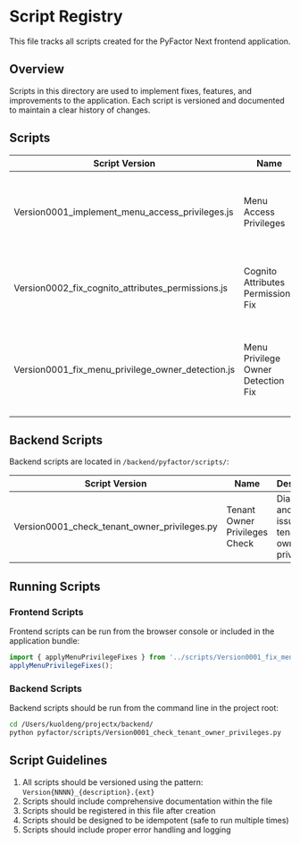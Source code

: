# Script Registry

This file tracks all scripts created for the PyFactor Next frontend application.

## Overview

Scripts in this directory are used to implement fixes, features, and improvements to the application. Each script is versioned and documented to maintain a clear history of changes.

## Scripts

| Script Version | Name | Description | Target Files | Date |
|----------------|------|-------------|--------------|------|
| Version0001_implement_menu_access_privileges.js | Menu Access Privileges | Implements role-based menu access control for business users | src/app/dashboard/components/lists/listItems.js | 2024-07-10 |
| Version0002_fix_cognito_attributes_permissions.js | Cognito Attributes Permissions Fix | Fixes issues with unauthorized attribute errors in Cognito | src/utils/amplifyResiliency.js, src/utils/safeAttributes.js | 2024-07-12 |
| Version0001_fix_menu_privilege_owner_detection.js | Menu Privilege Owner Detection Fix | Fixes business owners not being properly detected for menu privileges | src/app/dashboard/components/lists/listItems.js, src/utils/menuPrivileges.js | 2024-07-19 |

## Backend Scripts

Backend scripts are located in `/backend/pyfactor/scripts/`:

| Script Version | Name | Description | Target Files | Date |
|----------------|------|-------------|--------------|------|
| Version0001_check_tenant_owner_privileges.py | Tenant Owner Privileges Check | Diagnoses and fixes issues with tenant owner privileges | custom_auth/models.py, users/models.py | 2024-07-19 |

## Running Scripts

### Frontend Scripts

Frontend scripts can be run from the browser console or included in the application bundle:

```javascript
import { applyMenuPrivilegeFixes } from '../scripts/Version0001_fix_menu_privilege_owner_detection';
applyMenuPrivilegeFixes();
```

### Backend Scripts

Backend scripts should be run from the command line in the project root:

```bash
cd /Users/kuoldeng/projectx/backend/
python pyfactor/scripts/Version0001_check_tenant_owner_privileges.py
```

## Script Guidelines

1. All scripts should be versioned using the pattern: `Version{NNNN}_{description}.{ext}`
2. Scripts should include comprehensive documentation within the file
3. Scripts should be registered in this file after creation
4. Scripts should be designed to be idempotent (safe to run multiple times)
5. Scripts should include proper error handling and logging 